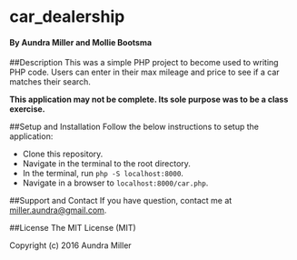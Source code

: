 # car_dealership

#### By Aundra Miller and Mollie Bootsma

##Description
This was a simple PHP project to become used to writing PHP code. Users can enter in their max mileage and price to see if a car matches their search.

**This application may not be complete. Its sole purpose was to be a class exercise.**

##Setup and Installation
Follow the below instructions to setup the application:
* Clone this repository.
* Navigate in the terminal to the root directory.
* In the terminal, run `php -S localhost:8000`.
* Navigate in a browser to `localhost:8000/car.php`.

##Support and Contact
If you have question, contact me at miller.aundra@gmail.com. 

##License
The MIT License (MIT)

Copyright (c) 2016 Aundra Miller
